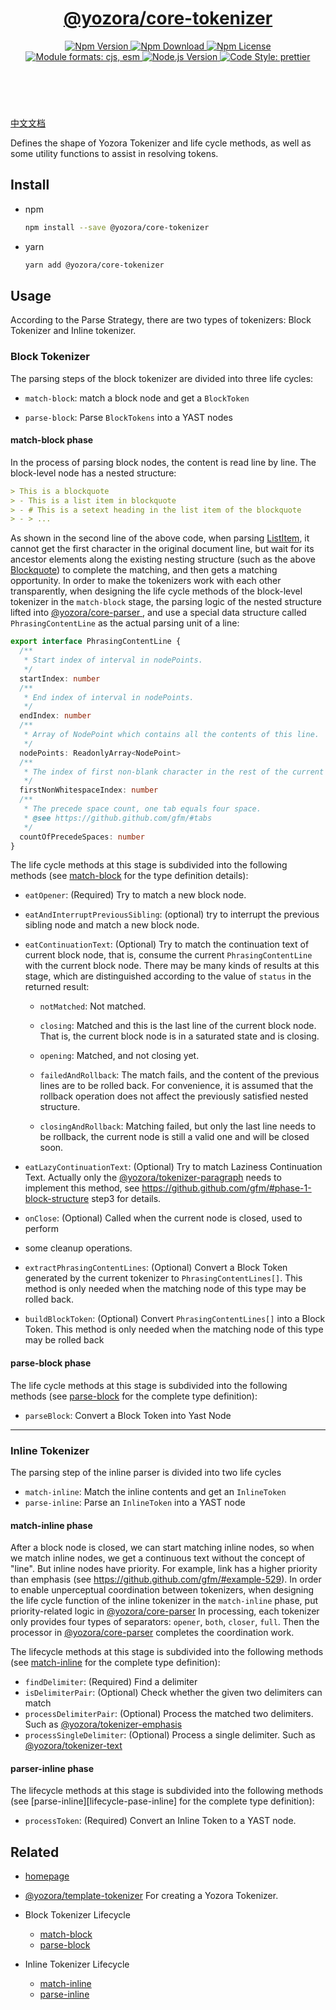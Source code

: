 <header>
  <h1 align="center">
    <a href="https://github.com/yozorajs/yozora/tree/v2.1.5/packages/core-tokenizer#readme">@yozora/core-tokenizer</a>
  </h1>
  <div align="center">
    <a href="https://www.npmjs.com/package/@yozora/core-tokenizer">
      <img
        alt="Npm Version"
        src="https://img.shields.io/npm/v/@yozora/core-tokenizer.svg"
      />
    </a>
    <a href="https://www.npmjs.com/package/@yozora/core-tokenizer">
      <img
        alt="Npm Download"
        src="https://img.shields.io/npm/dm/@yozora/core-tokenizer.svg"
      />
    </a>
    <a href="https://www.npmjs.com/package/@yozora/core-tokenizer">
      <img
        alt="Npm License"
        src="https://img.shields.io/npm/l/@yozora/core-tokenizer.svg"
      />
    </a>
    <a href="#install">
      <img
        alt="Module formats: cjs, esm"
        src="https://img.shields.io/badge/module_formats-cjs%2C%20esm-green.svg"
      />
    </a>
    <a href="https://github.com/nodejs/node">
      <img
        alt="Node.js Version"
        src="https://img.shields.io/node/v/@yozora/core-tokenizer"
      />
    </a>
    <a href="https://github.com/prettier/prettier">
      <img
        alt="Code Style: prettier"
        src="https://img.shields.io/badge/code_style-prettier-ff69b4.svg?style=flat-square"
      />
    </a>
  </div>
</header>
<br/>


[中文文档][homepage-zh]

Defines the shape of Yozora Tokenizer and life cycle methods, as well as some
utility functions to assist in resolving tokens.


## Install

* npm

  ```bash
  npm install --save @yozora/core-tokenizer
  ```

* yarn

  ```bash
  yarn add @yozora/core-tokenizer
  ```


## Usage

According to the Parse Strategy, there are two types of tokenizers: Block
Tokenizer and Inline tokenizer.

### Block Tokenizer

The parsing steps of the block tokenizer are divided into three life cycles:

* `match-block`: match a block node and get a `BlockToken`

* `parse-block`: Parse `BlockTokens` into a YAST nodes

#### match-block phase

In the process of parsing block nodes, the content is read line by line. The
block-level node has a nested structure:

```markdown {2}
> This is a blockquote
> - This is a list item in blockquote
> - # This is a setext heading in the list item of the blockquote
> - > ...
```

As shown in the second line of the above code, when parsing
[ListItem][@yozora/tokenizer-list], it cannot get the first character in
the original document line, but wait for its ancestor elements along the
existing nesting structure (such as the above [Blockquote][@yozora/tokenizer-blockquote])
to complete the matching, and then gets a matching opportunity. In order to make
the tokenizers work with each other transparently, when designing the life cycle
methods of the block-level tokenizer in the `match-block` stage, the parsing
logic of the nested structure lifted into [@yozora/core-parser ][], and use a
special data structure called `PhrasingContentLine` as the actual parsing unit
of a line:

```typescript
export interface PhrasingContentLine {
  /**
   * Start index of interval in nodePoints.
   */
  startIndex: number
  /**
   * End index of interval in nodePoints.
   */
  endIndex: number
  /**
   * Array of NodePoint which contains all the contents of this line.
   */
  nodePoints: ReadonlyArray<NodePoint>
  /**
   * The index of first non-blank character in the rest of the current line
   */
  firstNonWhitespaceIndex: number
  /**
   * The precede space count, one tab equals four space.
   * @see https://github.github.com/gfm/#tabs
   */
  countOfPrecedeSpaces: number
}
```

The life cycle methods at this stage is subdivided into the following methods
(see [match-block][lifecycle-match-block] for the type definition details):

* `eatOpener`: (Required) Try to match a new block node.

* `eatAndInterruptPreviousSibling`: (optional) try to interrupt the previous
  sibling node and match a new block node.

* `eatContinuationText`: (Optional) Try to match the continuation text of current
  block node, that is, consume the current `PhrasingContentLine` with the current
  block node. There may be many kinds of results at this stage, which are
  distinguished according to the value of `status` in the returned result:

  - `notMatched`: Not matched.

  - `closing`: Matched and this is the last line of the current block node.
    That is, the current block node is in a saturated state and is closing.

  - `opening`: Matched, and not closing yet.

  - `failedAndRollback`: The match fails, and the content of the previous lines
    are to be rolled back. For convenience, it is assumed that the rollback
    operation does not affect the previously satisfied nested structure.

  - `closingAndRollback`: Matching failed, but only the last line needs to be
    rollback, the current node is still a valid one and will be closed soon.

* `eatLazyContinuationText`: (Optional) Try to match Laziness Continuation Text.
  Actually only the [@yozora/tokenizer-paragraph][] needs to implement this
  method, see https://github.github.com/gfm/#phase-1-block-structure step3
  for details.

* `onClose`: (Optional) Called when the current node is closed, used to perform
* some cleanup operations.

* `extractPhrasingContentLines`: (Optional) Convert a Block Token generated by
  the current tokenizer to `PhrasingContentLines[]`. This method is only needed
  when the matching node of this type may be rolled back.

* `buildBlockToken`: (Optional) Convert `PhrasingContentLines[]` into a Block Token.
  This method is only needed when the matching node of this type may be rolled back

#### parse-block phase

The life cycle methods at this stage is subdivided into the following methods
(see [parse-block][lifecycle-parse-block] for the complete type definition):

* `parseBlock`: Convert a Block Token into Yast Node

---

### Inline Tokenizer

The parsing step of the inline parser is divided into two life cycles

* `match-inline`: Match the inline contents and get an `InlineToken`
* `parse-inline`: Parse an `InlineToken` into a YAST node

#### match-inline phase

After a block node is closed, we can start matching inline nodes, so when we
match inline nodes, we get a continuous text without the concept of "line".
But inline nodes have priority. For example, link has a higher priority than
emphasis (see https://github.github.com/gfm/#example-529). In order to enable
unperceptual coordination between tokenizers, when designing the life cycle
function of the inline tokenizer in the `match-inline` phase, put priority-related
logic in [@yozora/core-parser][] In processing, each tokenizer only provides
four types of separators: `opener`, `both`, `closer`, `full`. Then the
processor in [@yozora/core-parser][] completes the coordination work.

The lifecycle methods at this stage is subdivided into the following methods
(see [match-inline][lifecycle-match-inline] for the complete type definition):

* `findDelimiter`: (Required) Find a delimiter
* `isDelimiterPair`: (Optional) Check whether the given two delimiters can match
* `processDelimiterPair`: (Optional) Process the matched two delimiters. Such as [@yozora/tokenizer-emphasis][] 
* `processSingleDelimiter`:  (Optional) Process a single delimiter. Such as [@yozora/tokenizer-text][] 

#### parser-inline phase

The lifecycle methods at this stage is subdivided into the following methods
(see [parse-inline][lifecycle-pase-inline] for the complete type definition):

* `processToken`: (Required) Convert an Inline Token to a YAST node.

## Related

* [homepage][]

* [@yozora/template-tokenizer][] For creating a Yozora Tokenizer.

* Block Tokenizer Lifecycle
  - [match-block][lifecycle-match-block]
  - [parse-block][lifecycle-parse-block]

* Inline Tokenizer Lifecycle
  - [match-inline][lifecycle-match-inline]
  - [parse-inline][lifecycle-parse-inline]


[homepage]: https://github.com/yozorajs/yozora/tree/v2.1.5/packages/core-tokenizer#readme
[homepage-zh]: https://github.com/yozorajs/yozora/tree/v2.1.5/packages/core-tokenizer/README-zh.md
[lifecycle-match-block]: https://github.com/yozorajs/yozora/blob/main/packages/core-tokenizer/src/types/lifecycle/match-block.ts
[lifecycle-match-inline]: https://github.com/yozorajs/yozora/blob/main/packages/core-tokenizer/src/types/lifecycle/match-inline.ts
[lifecycle-parse-block]: https://github.com/yozorajs/yozora/blob/main/packages/core-tokenizer/src/types/lifecycle/parse-block.ts
[lifecycle-parse-inline]: https://github.com/yozorajs/yozora/blob/main/packages/core-tokenizer/src/types/lifecycle/parse-inline.ts
[@yozora/core-parser]: https://www.npmjs.com/package/@yozora/core-parser
[@yozora/template-tokenizer]: https://www.npmjs.com/package/@yozora/template-tokenizer
[@yozora/tokenizer-blockquote]: https://www.npmjs.com/package/@yozora/tokenizer-blockquote
[@yozora/tokenizer-emphasis]: https://www.npmjs.com/package/@yozora/tokenizer-emphasis
[@yozora/tokenizer-list]: https://www.npmjs.com/package/@yozora/tokenizer-list
[@yozora/tokenizer-paragraph]: https://www.npmjs.com/package/@yozora/tokenizer-paragraph
[@yozora/tokenizer-text]: https://www.npmjs.com/package/@yozora/tokenizer-text
